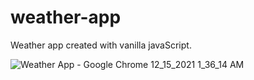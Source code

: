 # weather-app
Weather app created with vanilla javaScript.

![Weather App - Google Chrome 12_15_2021 1_36_14 AM](https://user-images.githubusercontent.com/73068793/146088166-c63296ed-a04b-43ec-bb11-3d96a6582932.png)
